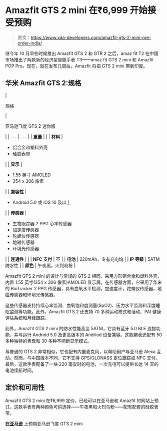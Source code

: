 # Amazfit GTS 2 mini 在₹6,999 开始接受预购

> 原文：<https://www.xda-developers.com/amazfit-gts-2-mini-pre-order-india/>

继今年 10 月早些时候推出 Amazfit GTS 2 和 GTR 2 之后，amaz fit T2 在中国市场推出了两款新的经济型智能手表 T3——amaz fit GTS 2 mini 和 Amazfit POP Pro。现在，就在发布几周后，Amazfit 将把 GTS 2 mini 带到印度。

## 华米 Amazfit GTS 2:规格

| 

规格

 | 

亚马逊飞度 GTS 2 迷你版

 |
| --- | --- |
| **重量** |  |
| **材料** | 

*   铝合金和塑料外壳
*   硅胶表带

 |
| **显示** | 

*   1.55 英寸 AMOLED
*   354 x 306 像素

 |
| **兼容性** | 

*   Android 5.0 或 iOS 10 及以上

 |
| **传感器** | 

*   生物跟踪器 2 PPG 心率传感器
*   加速度传感器
*   陀螺仪传感器
*   地磁传感器
*   环境光传感器

 |
| **连通性** |  |
| **NFC 支付** | 不 |
| **电池** | 220mAh，专有充电坞 |
| **IP 等级** | 5ATM 防水性 |
| **颜色** | 午夜黑，火烈鸟粉 |

Amazfit GTS 2 mini 的设计与常规的 GTS 2 相同，采用方形铝合金和塑料外壳，内置 1.55 英寸(354 x 306 像素)AMOLED 显示屏。在传感器方面，它采用了华米的 BioTracker 2 PPG 传感器，具有血氧水平检测，加速度计，陀螺仪传感器，地磁传感器和环境光传感器。

这些传感器支持持续心率监测、血氧饱和度测量(SpO2)、压力水平监测和深度睡眠监测等功能。此外，Amazfit GTS 2 还支持 70 多种运动模式和活动、PAI 健康评估系统和月经跟踪。

此外，Amazfit GTS 2 mini 的防水性能高达 5ATM，它具有蓝牙 5.0 BLE 连接功能，并与运行 Android 5.0 及更高版本的 Andriod 设备兼容。这款腕表还配有 50 多种独特的表盘和 30 多种不间断显示模式。

与普通的 GTS 2 非常相似，它也配有内置麦克风，以帮助用户与亚马逊 Alexa 互动。然而，与中国版本不同，它不支持 GPS/GLONASS 定位跟踪或 NFC 支付。最后，这款手表配备了一块 220 毫安时的电池，一次充电可以提供长达 14 天的电池续航时间。

## 定价和可用性

Amazfit GTS 2 mini 在₹6,999 定价，已经可以在亚马逊和 Amazfit 的网站上预订。这款手表有两种颜色可供选择——午夜黑和火烈鸟粉——配有配套的硅胶表带。

**[在亚马逊](https://www.amazon.in/Amazfit-Super-Light-Measurement-Monitoring-Midnight/dp/B08QT49PXC/?tag=xdaportalin-21)** 上预购亚马逊飞度 GTS 2 mini
